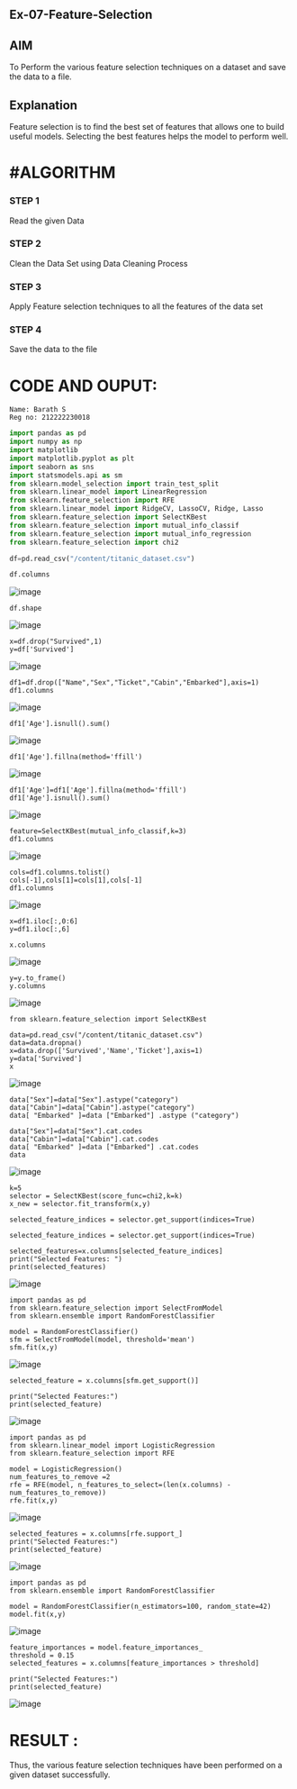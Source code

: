 ## Ex-07-Feature-Selection
## AIM
To Perform the various feature selection techniques on a dataset and save the data to a file. 

## Explanation
Feature selection is to find the best set of features that allows one to build useful models.
Selecting the best features helps the model to perform well. 

# #ALGORITHM
### STEP 1
Read the given Data
### STEP 2
Clean the Data Set using Data Cleaning Process
### STEP 3
Apply Feature selection techniques to all the features of the data set
### STEP 4
Save the data to the file

# CODE AND OUPUT:
```
Name: Barath S
Reg no: 212222230018
```
```python
import pandas as pd
import numpy as np
import matplotlib
import matplotlib.pyplot as plt
import seaborn as sns
import statsmodels.api as sm
from sklearn.model_selection import train_test_split
from sklearn.linear_model import LinearRegression
from sklearn.feature_selection import RFE
from sklearn.linear_model import RidgeCV, LassoCV, Ridge, Lasso
from sklearn.feature_selection import SelectKBest
from sklearn.feature_selection import mutual_info_classif
from sklearn.feature_selection import mutual_info_regression
from sklearn.feature_selection import chi2

df=pd.read_csv("/content/titanic_dataset.csv")

df.columns
```
![image](https://github.com/JoyceBeulah/ODD2023-Datascience-Ex-07/assets/118343698/f12b92dd-2b99-4112-b503-f6621e188376)
```
df.shape
```
![image](https://github.com/JoyceBeulah/ODD2023-Datascience-Ex-07/assets/118343698/8bff8a64-a204-406d-b94c-d79a2d9d11f0)
```
x=df.drop("Survived",1)
y=df['Survived']
```
![image](https://github.com/JoyceBeulah/ODD2023-Datascience-Ex-07/assets/118343698/3d3995cb-3574-48e1-98fd-abb65decf8c4)

```
df1=df.drop(["Name","Sex","Ticket","Cabin","Embarked"],axis=1)
df1.columns
```
![image](https://github.com/JoyceBeulah/ODD2023-Datascience-Ex-07/assets/118343698/777a3891-8d67-4730-b88f-a1b302559dc5)

```
df1['Age'].isnull().sum()
```
![image](https://github.com/JoyceBeulah/ODD2023-Datascience-Ex-07/assets/118343698/941c441a-571b-4f50-a2ca-609aca3035df)

```
df1['Age'].fillna(method='ffill')
```
![image](https://github.com/JoyceBeulah/ODD2023-Datascience-Ex-07/assets/118343698/a57b5018-113f-4b6d-ad67-a8cf4036b400)

```
df1['Age']=df1['Age'].fillna(method='ffill')
df1['Age'].isnull().sum()
```
![image](https://github.com/JoyceBeulah/ODD2023-Datascience-Ex-07/assets/118343698/0384839c-ffd0-455f-8c0d-366a5877592e)

```
feature=SelectKBest(mutual_info_classif,k=3)
df1.columns
```
![image](https://github.com/JoyceBeulah/ODD2023-Datascience-Ex-07/assets/118343698/8d83bcfe-7ef0-4977-a254-8ef27aad0faf)

```
cols=df1.columns.tolist()
cols[-1],cols[1]=cols[1],cols[-1]
df1.columns
```
![image](https://github.com/JoyceBeulah/ODD2023-Datascience-Ex-07/assets/118343698/8b7b083c-a7f1-48f0-ae16-882b0b463814)

```
x=df1.iloc[:,0:6]
y=df1.iloc[:,6]

x.columns
```
![image](https://github.com/JoyceBeulah/ODD2023-Datascience-Ex-07/assets/118343698/13d45295-4f3b-4186-8dad-40f25412f2f6)

```
y=y.to_frame()
y.columns
```
![image](https://github.com/JoyceBeulah/ODD2023-Datascience-Ex-07/assets/118343698/dda29eb8-f135-483c-acc2-2551e996326c)

```
from sklearn.feature_selection import SelectKBest

data=pd.read_csv("/content/titanic_dataset.csv")
data=data.dropna()
x=data.drop(['Survived','Name','Ticket'],axis=1)
y=data['Survived']
x
```
![image](https://github.com/JoyceBeulah/ODD2023-Datascience-Ex-07/assets/118343698/5104376f-476a-4307-92a1-a17b3ad8a502)

```
data["Sex"]=data["Sex"].astype("category")
data["Cabin"]=data["Cabin"].astype("category")
data[ "Embarked" ]=data ["Embarked"] .astype ("category")

data["Sex"]=data["Sex"].cat.codes
data["Cabin"]=data["Cabin"].cat.codes
data[ "Embarked" ]=data ["Embarked"] .cat.codes
data
```
![image](https://github.com/JoyceBeulah/ODD2023-Datascience-Ex-07/assets/118343698/7c4b2301-0b65-4474-a5a7-3d52cc0b82c6)

```
k=5
selector = SelectKBest(score_func=chi2,k=k)
x_new = selector.fit_transform(x,y)

selected_feature_indices = selector.get_support(indices=True)

selected_feature_indices = selector.get_support(indices=True)

selected_features=x.columns[selected_feature_indices]
print("Selected Features: ")
print(selected_features)
```
![image](https://github.com/JoyceBeulah/ODD2023-Datascience-Ex-07/assets/118343698/ed5377b2-0d14-4e6b-a9d7-6f4f158ba179)

```
import pandas as pd
from sklearn.feature_selection import SelectFromModel
from sklearn.ensemble import RandomForestClassifier

model = RandomForestClassifier()
sfm = SelectFromModel(model, threshold='mean')
sfm.fit(x,y)
```
![image](https://github.com/JoyceBeulah/ODD2023-Datascience-Ex-07/assets/118343698/e09fe730-1ead-4544-8b5e-55eeb1389fb0)

```
selected_feature = x.columns[sfm.get_support()]

print("Selected Features:")
print(selected_feature)
```
![image](https://github.com/JoyceBeulah/ODD2023-Datascience-Ex-07/assets/118343698/68a7feb8-53e3-4e98-9173-7e091cee5233)

```
import pandas as pd
from sklearn.linear_model import LogisticRegression
from sklearn.feature_selection import RFE

model = LogisticRegression()
num_features_to_remove =2
rfe = RFE(model, n_features_to_select=(len(x.columns) - num_features_to_remove))
rfe.fit(x,y)
```
![image](https://github.com/JoyceBeulah/ODD2023-Datascience-Ex-07/assets/118343698/510b30f9-2b30-4893-ac51-5e24a054d5fd)

```
selected_features = x.columns[rfe.support_]
print("Selected Features:")
print(selected_feature)
```
![image](https://github.com/JoyceBeulah/ODD2023-Datascience-Ex-07/assets/118343698/65ba56f6-29ee-4a05-bdbf-8107b905fb09)

```
import pandas as pd
from sklearn.ensemble import RandomForestClassifier

model = RandomForestClassifier(n_estimators=100, random_state=42)
model.fit(x,y)
```
![image](https://github.com/JoyceBeulah/ODD2023-Datascience-Ex-07/assets/118343698/40660088-e662-4b1b-9080-1c0aaadcfb27)

```
feature_importances = model.feature_importances_
threshold = 0.15
selected_features = x.columns[feature_importances > threshold]

print("Selected Features:")
print(selected_feature)
```
![image](https://github.com/JoyceBeulah/ODD2023-Datascience-Ex-07/assets/118343698/fbc287cf-44b1-404c-96b2-eb3b162649a5)


# RESULT :
Thus, the various feature selection techniques have been performed on a given dataset successfully.
